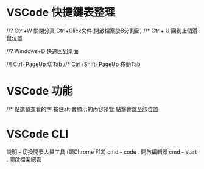 # VSCode 快捷鍵表整理
//? Ctrl+W 關閉分頁 Ctrl+Click文件(開啟檔案於B分割窗)
//* Ctrl+ U  回到上個滑鼠位置

//? Windows+D 快速回到桌面

//! Ctrl+PageUp 切Tab
//* Ctrl+Shift+PageUp 移動Tab

# VSCode 功能
//* 點選預查看的字 按住alt 會顯示的內容預覽 點擊會跳至該位置
















# VSCode CLI
說明 - 切換開發人員工具 (類Chrome F12)
cmd - code . 開啟編輯器
cmd - start . 開啟檔案總管